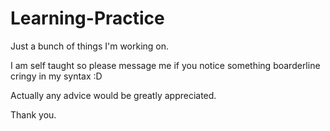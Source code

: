 # Learning-Practice
Just a bunch of things I'm working on.

I am self taught so please message me if you notice something boarderline cringy in my syntax :D

Actually any advice would be greatly appreciated.

Thank you.
